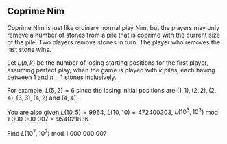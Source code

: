 ## Coprime Nim

Coprime Nim is just like ordinary normal play Nim, but the players may only remove a number of stones from a pile that is coprime with the current size of the pile. Two players remove stones in turn. The player who removes the last stone wins.

Let $L(n, k)$ be the number of losing starting positions for the first player, assuming perfect play, when the game is played with $k$ piles, each having between $1$ and $n - 1$ stones inclusively.

For example, $L(5, 2) = 6$ since the losing initial positions are $(1, 1), (2, 2), (2, 4), (3, 3), (4, 2)$ and $(4, 4)$.

You are also given $L(10, 5) = 9964$, $L(10, 10) = 472400303$, $L(10^3, 10^3)$ mod $1\ 000\ 000\ 007 = 954021836$.

Find $L(10^7, 10^7)$ mod $1\ 000\ 000\ 007$
